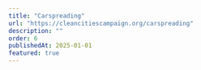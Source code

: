 ```yaml
---
title: "Carspreading"
url: "https://cleancitiescampaign.org/carspreading"
description: ""
order: 6
publishedAt: 2025-01-01
featured: true
---
```


